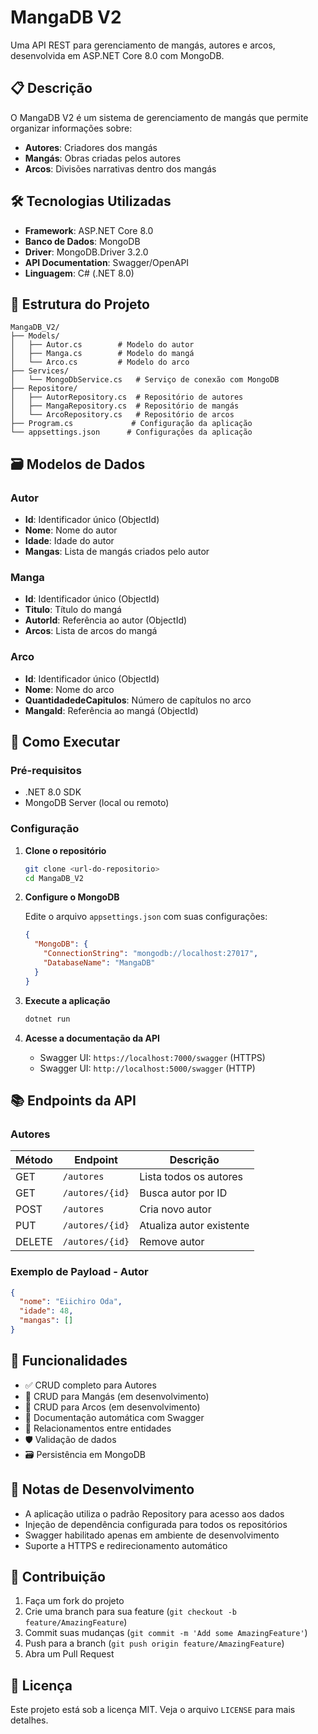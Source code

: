 # MangaDB V2

Uma API REST para gerenciamento de mangás, autores e arcos, desenvolvida em ASP.NET Core 8.0 com MongoDB.

## 📋 Descrição

O MangaDB V2 é um sistema de gerenciamento de mangás que permite organizar informações sobre:
- **Autores**: Criadores dos mangás
- **Mangás**: Obras criadas pelos autores
- **Arcos**: Divisões narrativas dentro dos mangás

## 🛠️ Tecnologias Utilizadas

- **Framework**: ASP.NET Core 8.0
- **Banco de Dados**: MongoDB
- **Driver**: MongoDB.Driver 3.2.0
- **API Documentation**: Swagger/OpenAPI
- **Linguagem**: C# (.NET 8.0)

## 📁 Estrutura do Projeto

```
MangaDB_V2/
├── Models/
│   ├── Autor.cs        # Modelo do autor
│   ├── Manga.cs        # Modelo do mangá
│   └── Arco.cs         # Modelo do arco
├── Services/
│   └── MongoDbService.cs   # Serviço de conexão com MongoDB
├── Repositore/
│   ├── AutorRepository.cs  # Repositório de autores
│   ├── MangaRepository.cs  # Repositório de mangás
│   └── ArcoRepository.cs   # Repositório de arcos
├── Program.cs             # Configuração da aplicação
└── appsettings.json      # Configurações da aplicação
```

## 🗃️ Modelos de Dados

### Autor
- **Id**: Identificador único (ObjectId)
- **Nome**: Nome do autor
- **Idade**: Idade do autor
- **Mangas**: Lista de mangás criados pelo autor

### Manga
- **Id**: Identificador único (ObjectId)
- **Titulo**: Título do mangá
- **AutorId**: Referência ao autor (ObjectId)
- **Arcos**: Lista de arcos do mangá

### Arco
- **Id**: Identificador único (ObjectId)
- **Nome**: Nome do arco
- **QuantidadedeCapitulos**: Número de capítulos no arco
- **MangaId**: Referência ao mangá (ObjectId)

## 🚀 Como Executar

### Pré-requisitos
- .NET 8.0 SDK
- MongoDB Server (local ou remoto)

### Configuração

1. **Clone o repositório**
   ```bash
   git clone <url-do-repositorio>
   cd MangaDB_V2
   ```

2. **Configure o MongoDB**
   
   Edite o arquivo `appsettings.json` com suas configurações:
   ```json
   {
     "MongoDB": {
       "ConnectionString": "mongodb://localhost:27017",
       "DatabaseName": "MangaDB"
     }
   }
   ```

3. **Execute a aplicação**
   ```bash
   dotnet run
   ```

4. **Acesse a documentação da API**
   - Swagger UI: `https://localhost:7000/swagger` (HTTPS)
   - Swagger UI: `http://localhost:5000/swagger` (HTTP)

## 📚 Endpoints da API

### Autores

| Método | Endpoint | Descrição |
|--------|----------|-----------|
| GET | `/autores` | Lista todos os autores |
| GET | `/autores/{id}` | Busca autor por ID |
| POST | `/autores` | Cria novo autor |
| PUT | `/autores/{id}` | Atualiza autor existente |
| DELETE | `/autores/{id}` | Remove autor |

### Exemplo de Payload - Autor
```json
{
  "nome": "Eiichiro Oda",
  "idade": 48,
  "mangas": []
}
```

## 🔧 Funcionalidades

- ✅ CRUD completo para Autores
- 🔄 CRUD para Mangás (em desenvolvimento)
- 🔄 CRUD para Arcos (em desenvolvimento)
- 📖 Documentação automática com Swagger
- 🔗 Relacionamentos entre entidades
- 🛡️ Validação de dados
- 🗃️ Persistência em MongoDB

## 📝 Notas de Desenvolvimento

- A aplicação utiliza o padrão Repository para acesso aos dados
- Injeção de dependência configurada para todos os repositórios
- Swagger habilitado apenas em ambiente de desenvolvimento
- Suporte a HTTPS e redirecionamento automático

## 🤝 Contribuição

1. Faça um fork do projeto
2. Crie uma branch para sua feature (`git checkout -b feature/AmazingFeature`)
3. Commit suas mudanças (`git commit -m 'Add some AmazingFeature'`)
4. Push para a branch (`git push origin feature/AmazingFeature`)
5. Abra um Pull Request

## 📄 Licença

Este projeto está sob a licença MIT. Veja o arquivo `LICENSE` para mais detalhes.
